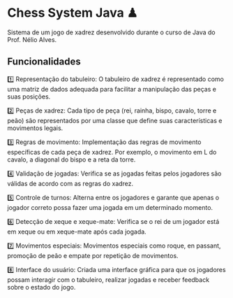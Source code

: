 # Chess System Java ♟ 
Sistema de um jogo de xadrez desenvolvido durante o curso de Java do Prof. Nélio Alves.

## Funcionalidades
1️⃣ Representação do tabuleiro: O tabuleiro de xadrez é representado como uma matriz de dados adequada para facilitar a manipulação das peças e suas posições.

2️⃣ Peças de xadrez: Cada tipo de peça (rei, rainha, bispo, cavalo, torre e peão) são representados por uma classe que define suas características e movimentos legais.

3️⃣ Regras de movimento: Implementação das regras de movimento específicas de cada peça de xadrez. Por exemplo, o movimento em L do cavalo, a diagonal do bispo e a reta da torre.

4️⃣ Validação de jogadas: Verifica se as jogadas feitas pelos jogadores são válidas de acordo com as regras do xadrez.

5️⃣ Controle de turnos: Alterna entre os jogadores e garante que apenas o jogador correto possa fazer uma jogada em um determinado momento.

6️⃣ Detecção de xeque e xeque-mate: Verifica se o rei de um jogador está em xeque ou em xeque-mate após cada jogada.

7️⃣ Movimentos especiais: Movimentos especiais como roque, en passant, promoção de peão e empate por repetição de movimentos.

8️⃣ Interface do usuário: Criada uma interface gráfica para que os jogadores possam interagir com o tabuleiro, realizar jogadas e receber feedback sobre o estado do jogo.
